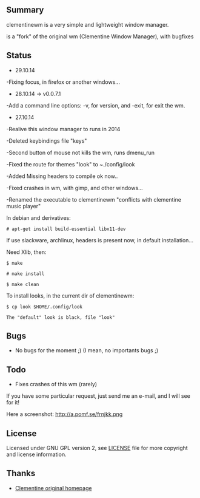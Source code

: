 Summary
-------

clementinewm is a very simple and lightweight window manager.

is a "fork" of the original wm (Clementine Window Manager), with bugfixes


Status
------
 * 29.10.14
  
  -Fixing focus, in firefox or another windows...

 * 28.10.14 -> v0.0.7.1

  -Add a command line options: -v, for version, and -exit, for exit the wm.

 * 27.10.14
 
  -Realive this window manager to runs in 2014

  -Deleted keybindings file "keys"

  -Second button of mouse not kills the wm, runs dmenu_run

  -Fixed the route for themes "look" to ~./config/look

  -Added Missing headers to compile ok now.. 
 
  -Fixed crashes in wm, with gimp, and other windows...
 
  -Renamed the executable to clementinewm "conflicts with clementine music player"   
   
In debian and derivatives: 

    # apt-get install build-essential libx11-dev

If use slackware, archlinux, headers is present now, in default installation...

Need Xlib, then:

    $ make
    
    # make install

    $ make clean

To install looks, in the current dir of clementinewm:
    
    $ cp look $HOME/.config/look

    The "default" look is black, file "look"

Bugs
----
 * No bugs for the moment ;) (I mean, no importants bugs ;)

Todo
----
 * Fixes crashes of this wm (rarely)

If you have some particular request, just send me an e-mail, and I will see for it!

Here a screenshot: http://a.pomf.se/frnjkk.png

License
-------

Licensed under GNU GPL version 2, see [LICENSE][law] file for more copyright and license information.

  [law]: https://raw.githubusercontent.com/djmasde/clementinewm/master/COPYING

Thanks
------

 * [Clementine original homepage](http://clementine.sourceforge.net/)
